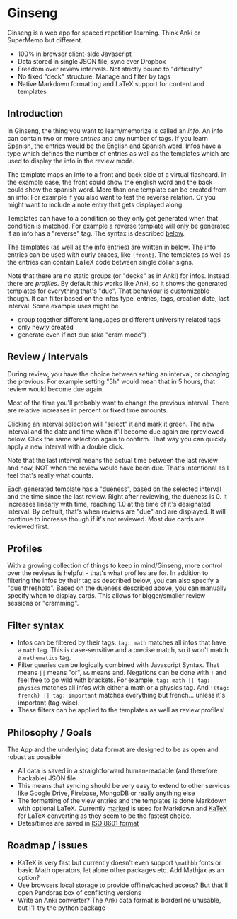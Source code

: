 # Ginseng

Ginseng is a web app for spaced repetition learning. Think Anki or SuperMemo but different.
- 100% in browser client-side Javascript
- Data stored in single JSON file, sync over Dropbox
- Freedom over review intervals. Not strictly bound to "difficulty"
- No fixed "deck" structure. Manage and filter by tags
- Native Markdown formatting and LaTeX support for content and templates

## Introduction
In Ginseng, the thing you want to learn/memorize is called an *info*. An info can contain two or more *entries* and any number of tags. If you learn Spanish, the entries would be the English and Spanish word. Infos have a type which defines the number of entries as well as the templates which are used to display the info in the review mode.

The template maps an info to a front and back side of a virtual flashcard. In the example case, the front could show the english word and the back could show the spanish word. More than one template can be created from an info: For example if you also want to test the reverse relation. Or you might want to include a note entry that gets displayed along.

Templates can have to a condition so they only get generated when that condition is matched. For example a reverse template will only be generated if an info has a "reverse" tag. The syntax is described [below](#filter).

The templates (as well as the info entries) are written in [below](http://en.wikipedia.org/wiki/Markdown). The info entries can be used with curly braces, like `{front}`. The templates as well as the entries can contain LaTeX code between single dollar signs.

Note that there are no static groups (or "decks" as in Anki) for infos. Instead there are *profiles*. By default this works like Anki, so it shows the generated templates for everything that's "due". That behaviour is customizable though. It can filter based on the infos type, entries, tags, creation date, last interval. Some example uses might be
- group together different languages or different university related tags
- only newly created
- generate even if not due (aka "cram mode")

## Review / Intervals
During review, you have the choice between *setting* an interval, or *changing* the previous. For example setting "5h" would mean that in 5 hours, that review would become due again.

Most of the time you'll probably want to change the previous interval. There are relative increases in percent or fixed time amounts.

Clicking an interval selection will "select" it and mark it green. The new interval and the date and time when it'll become due again are rpreviewed below. Click the same selection again to confirm. That way you can quickly apply a new interval with a double click.

Note that the last interval means the actual time between the last review and now, NOT when the review would have been due. That's intentional as I feel that's really what counts.

Each generated template has a "dueness", based on the selected interval and the time since the last review. Right after reviewing, the dueness is 0. It increases linearly with time, reaching 1.0 at the time of it's designated interval. By default, that's when reviews are "due" and are displayed. It will continue to increase though if it's not reviewed. Most due cards are reviewed first.

## Profiles
With a growing collection of things to keep in mind/Ginseng, more control over the reviews is helpful - that's what profiles are for. In addition to filtering the infos by their tag as described below, you can also specify a "due threshold". Based on the dueness described above, you can manually specify when to display cards. This allows for bigger/smaller review sessions or "cramming".

## Filter syntax
- Infos can be filtered by their tags. `tag: math` matches all infos that have a `math` tag. This is case-sensitive and a precise match, so it won't match a `mathematics` tag.
- Filter queries can be logically combined with Javascript Syntax. That means `||` means "or", `&&` means and. Negations can be done with `!` and feel free to go wild with brackets. For example, `tag: math || tag: physics` matches all infos with either a math or a physics tag. And `!(tag: french) || tag: important` matches everything but french... unless it's important (tag-wise).
- These filters can be applied to the templates as well as review profiles!

## Philosophy / Goals
The App and the underlying data format are designed to be as open and robust as possible
- All data is saved in a straightforward human-readable (and therefore hackable) JSON file
- This means that syncing should be very easy to extend to other services like Google Drive, Firebase, MongoDB or really anything else
- The formatting of the view entries and the templates is done Markdown with optional LaTeX. Currently [marked](https://github.com/chjj/marked) is used for Markdown and [KaTeX](https://github.com/Khan/KaTeX) for LaTeX converting as they seem to be the fastest choice.
- Dates/times are saved in [ISO 8601 format](http://en.wikipedia.org/wiki/ISO_8601)

## Roadmap / issues
- KaTeX is very fast but currently doesn't even support `\mathbb` fonts or basic Math operators, let alone other packages etc. Add Mathjax as an option?
- Use browsers local storage to provide offline/cached access? But that'll open Pandoras box of conflicting versions
- Write an Anki converter? The Anki data format is borderline unusable, but I'll try the python package